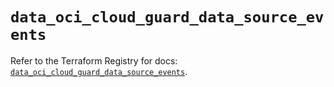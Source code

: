 # `data_oci_cloud_guard_data_source_events`

Refer to the Terraform Registry for docs: [`data_oci_cloud_guard_data_source_events`](https://registry.terraform.io/providers/oracle/oci/6.18.0/docs/data-sources/cloud_guard_data_source_events).
